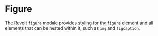 # Figure

The Revolt `figure` module provides styling for the `figure` element and all
elements that can be nested within it, such as `img` and `figcaption`.